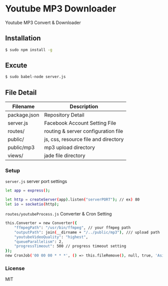# Youtube MP3 Downloader
Youtube MP3 Convert & Downloader

## Installation
```sh
$ sudo npm install -g
```

## Excute
```sh
$ sudo babel-node server.js
```

## File Detail
| Filename | Description |
| ------ | ------ |
| package.json | Repository Detail |
| server.js | Facebook Account Setting File |
| routes/ | routing & server configuration file |
| public/ | js, css, resource file and directory |
| public/mp3 | mp3 upload directory |
| views/ | jade file directory |

### Setup

`server.js` server port settings

```sh
let app = express();

let http = createServer(app).listen("serverPORT"); // ex) 80
let io = socketio(http);
```

`routes/youtubeProcess.js` Converter & Cron Setting

```sh
this.Converter = new Converter({
	"ffmpegPath": "/usr/bin/ffmpeg", // your ffmpeg path
	"outputPath": join(__dirname + "/../public/mp3"), /// upload path
	"youtubeVideoQuality": "highest",
	"queueParallelism": 2,
	"progressTimeout": 500 // progress timeout setting
});
new CronJob('00 00 00 * * *', () => this.fileRemove(), null, true, 'Asia/Seoul'); // remove directory
```

### License
MIT
